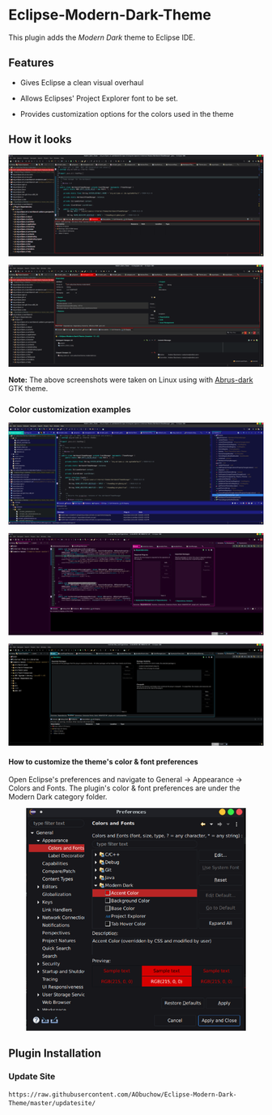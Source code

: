 # Eclipse-Modern-Dark-Theme

This plugin adds the _Modern Dark_ theme to Eclipse IDE.

## Features

- Gives Eclipse a clean visual overhaul

- Allows Eclipses' Project Explorer font to be set.

- Provides customization options for the colors used in the theme 

## How it looks

![How it looks](images/how_it_looks.png)

![How it looks (form editor)](images/how_it_looks_form_editor.png)

**Note:** The above screenshots were taken on Linux using with [Abrus-dark](https://github.com/vinceliuice/Abrus-gtk-theme) GTK theme.


### Color customization examples

![Custom colors 1](images/custom_colors_1.png)

![Custom colors 2](images/custom_colors_2.png)

![Custom colors 3](images/custom_colors_3.png)

#### How to customize the theme's color & font preferences

Open Eclipse's preferences and navigate to General -> Appearance -> Colors and Fonts. The plugin's color & font preferences are under the Modern Dark category folder.

<p align="center">
<img title="" src="images/custom_preferences.png" alt="Modern dark color preferences" width="434">
</p>

## Plugin Installation

### Update Site

`https://raw.githubusercontent.com/AObuchow/Eclipse-Modern-Dark-Theme/master/updatesite/`
